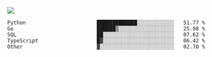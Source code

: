 ![](https://github-profile-summary-cards.vercel.app/api/cards/profile-details?username=igtm&theme=dracula)
<!--START_SECTION:waka-->

```text
Python                       █████████████░░░░░░░░░░░░   51.77 %
Go                           ██████▒░░░░░░░░░░░░░░░░░░   25.98 %
SQL                          ██░░░░░░░░░░░░░░░░░░░░░░░   07.62 %
TypeScript                   █▓░░░░░░░░░░░░░░░░░░░░░░░   06.42 %
Other                        ▓░░░░░░░░░░░░░░░░░░░░░░░░   02.70 %
```

<!--END_SECTION:waka-->
